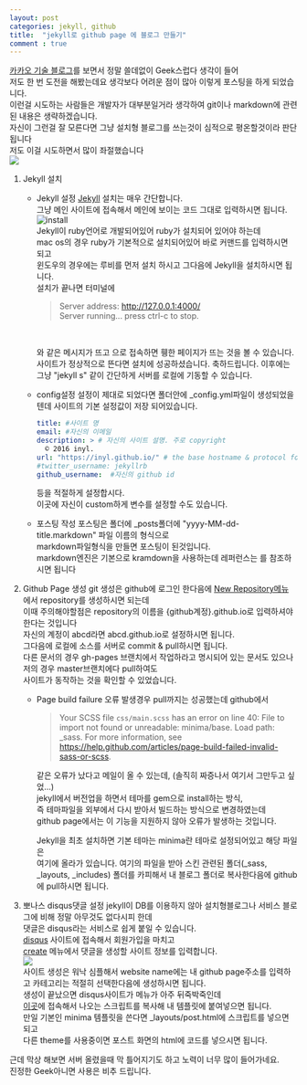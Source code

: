 ```yaml
---
layout: post
categories: jekyll, github
title:  "jekyll로 github page 에 블로그 만들기"
comment : true
---
```


[카카오 기술 블로그](http://tech.kakao.com/2016/07/07/tech-blog-story/)를 보면서 정말 쓸데없이 Geek스럽다 생각이 들어<br/>
저도 한 번 도전을 해봤는데요 생각보다 어려운 점이 많아 이렇게 포스팅을 하게 되었습니다.<br/>
이런걸 시도하는 사람들은 개발자가 대부분일거라 생각하여 git이나 markdown에 관련된 내용은 생략하겠습니다.<br/>
자신이 그런걸 잘 모른다면 그냥 설치형 블로그를 쓰는것이 심적으로 평온할것이라 판단됩니다 <br/>
저도 이걸 시도하면서 많이 좌절했습니다<br/>
![](http://jjalbox.com/_data/jjalbox/2015/03/92_55169f19d5d14_1833.jpg)

1. Jekyll 설치
    * Jekyll 설정
        [Jekyll]() 설치는 매우 간단합니다.<br/>
        그냥 메인 사이트에 접속해서 메인에 보이는 코드 그대로 입력하시면 됩니다.<br/>
        ![install]({{site.url}}assets/imgs/jekyll1.png)<br/>
        Jekyll이 ruby언어로 개발되어있어 ruby가 설치되어 있어야 하는데<br/>
        mac os의 경우 ruby가 기본적으로 설치되어있어 바로 커맨드를 입력하시면 되고<br/>
        윈도우의 경우에는 루비를 먼저 설치 하시고 그다음에 Jekyll을 설치하시면 됩니다.<br/>
        설치가 끝나면 터미널에<br/>
        > Server address: http://127.0.0.1:4000/ <br/>
        > Server running... press ctrl-c to stop.
        <br/>
        
        와 같은 메시지가 뜨고 [](http://localhost:4000/) 으로 접속하면 휑한 페이지가 뜨는 것을 볼 수 있습니다.<br/>
        사이트가 정상적으로 뜬다면 설치에 성공하셨습니다. 축하드립니다.
        이후에는 그냥 "jekyll s" 같이 간단하게 서버를 로컬에 기동할 수 있습니다.
    * config설정
        설정이 제대로 되었다면 폴더안에 _config.yml파일이 생성되었을텐데 사이트의 기본 설정값이 저장 되어있습니다.
        ```yml
        title: #사이트 명
        email: #자신의 이메일
        description: > # 자신의 사이트 설명. 주로 copyright
          © 2016 inyl.
        url: "https://inyl.github.io/" # the base hostname & protocol for your site
        #twitter_username: jekyllrb
        github_username:  #자신의 github id
        ```
    
        등을 적절하게 설정합시다.<br/>
        이곳에 자신이 custom하게 변수를 설정할 수도 있습니다.
    * 포스팅 작성
        포스팅은 폴더에 _posts폴더에 "yyyy-MM-dd-title.markdown" 파일 이름의 형식으로<br/>
        markdown파일형식을 만들면 포스팅이 된것입니다.<br/>
        markdown엔진은 기본으로 kramdown을 사용하는데 레퍼런스는 [](http://kramdown.gettalong.org/quickref.html)를 참조하시면 됩니다
        
3. Github Page 생성
    git 생성은 github에 로그인 한다음에 [New Repository메뉴](https://github.com/new) 에서 repository를 생성하시면 되는데<br/>
    이때 주의해야할점은 repository의 이름을 {github계정}.github.io로 입력하셔야 한다는 것입니다<br/>
    자신의 계정이 abcd라면 abcd.github.io로 설정하시면 됩니다.<br/>
    그다음에 로컬에 소스를 서버로 commit & pull하시면 됩니다.<br/>
    다른 문서의 경우 gh-pages 브랜치에서 작업하라고 명시되어 있는 문서도 있으나 저의 경우 master브랜치에다 pull하여도<br/>
    사이트가 동작하는 것을 확인할 수 있었습니다.
    * Page build failure 오류 발생경우
        pull까지는 성공했는데 github에서 
        > Your SCSS file `css/main.scss` has an error on line 40: File to import not found or unreadable: minima/base. Load path: _sass. For more information, see https://help.github.com/articles/page-build-failed-invalid-sass-or-scss.
        
        같은 오류가 났다고 메일이 올 수 있는데, (솔직히 짜증나서 여기서 그만두고 싶었...)<br/>
        jekyll에서 버전업을 하면서 테마를 gem으로 install하는 방식, <br/>
        즉 테마파일을 외부에서 다시 받아서 빌드하는 방식으로 변경하였는데<br/>
        github page에서는 이 기능을 지원하지 않아 오류가 발생하는 것입니다.<br>
        
        Jekyll을 최초 설치하면 기본 테마는 minima란 테마로 설정되어있고 해당 파일은<br/>
        [](https://github.com/jekyll/minima) 여기에 올라가 있습니다.
        여기의 파일을 받아 스킨 관련된 폴더(_sass, _layouts, _includes) 폴더를 카피해서 내 블로그 폴더로 복사한다음에 github에 pull하시면 됩니다.

4. 뽀나스 disqus댓글 설정
    jekyll이 DB를 이용하지 않아 설치형블로그나 서비스 블로그에 비해 정말 아무것도 없다시피 한데<br/>
    댓글은 disqus라는 서비스로 쉽게 붙일 수 있습니다.<br/>
    [disqus](https://disqus.com) 사이트에 접속해서 회원가입을 마치고<br/> 
    [create](https://disqus.com/admin/create/) 메뉴에서 댓글을 생성할 사이트 정보를 입력합니다.<br/>
    ![]({{site.url}}assets/imgs/jekyll2.png) <br/>
    사이트 생성은 워낙 심플해서 website name에는 내 github page주소를 입력하고 카테고리는 적절히 선택한다음에 생성하시면 됩니다.<br/>
    생성이 끝났으면 disqus사이트가 메뉴가 아주 뒤죽박죽인데<br/>
    [이곳](https://disqus.com/admin/install/platforms/universalcode/)에 접속해서 나오는 스크립트를 복사해 내 템플릿에 붙여넣으면 됩니다.<br/>
    만일 기본인 minima 템플릿을 쓴다면 _layouts/post.html에 스크립트를 넣으면 되고<br/>
    다른 theme를 사용중이면 포스트 화면의 html에 코드를 넣으시면 됩니다.
    
근데 막상 해보면 서버 올렸을때 막 틀어지기도 하고 노력이 너무 많이 들어가네요.<br/>
진정한 Geek아니면 사용은 비추 드립니다.